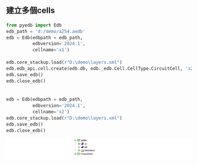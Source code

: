 建立多個cells
---

```python
from pyedb import Edb
edb_path = 'd:/demo/a254.aedb'
edb = Edb(edbpath = edb_path,
          edbversion='2024.1',
          cellname='x1')

edb.core_stackup.load(r"D:\demo\layers.xml")
edb.edb_api.cell.create(edb.db, edb._edb.Cell.CellType.CircuitCell, 'x2')
edb.save_edb()
edb.close_edb()


edb = Edb(edbpath = edb_path,
          edbversion='2024.1',
          cellname='x2')
edb.core_stackup.load(r"D:\demo\layers.xml")
edb.save_edb()
edb.close_edb()

```

![2024-09-18_22-40-41](/assets/2024-09-18_22-40-41.png)